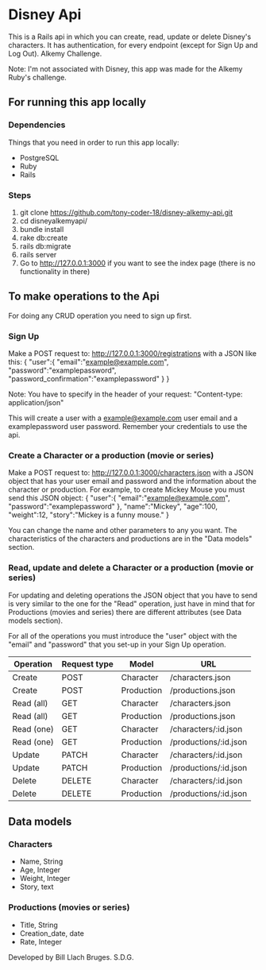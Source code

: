 # Disney Api

This is a Rails api in which you can create, read, update or delete Disney's characters. It has authentication, for every endpoint (except for Sign Up and Log Out). Alkemy Challenge.

Note: I'm not associated with Disney, this app was made for the Alkemy Ruby's challenge.

## For running this app locally

### Dependencies
Things that you need in order to run this app locally:
* PostgreSQL
* Ruby
* Rails

### Steps
1. git clone https://github.com/tony-coder-18/disney-alkemy-api.git
2. cd disneyalkemyapi/
3. bundle install
4. rake db:create
5. rails db:migrate
6. rails server
7. Go to http://127.0.0.1:3000 if you want to see the index page (there is no functionality in there)

## To make operations to the Api
For doing any CRUD operation you need to sign up first.
### Sign Up
Make a POST request to: http://127.0.0.1:3000/registrations with a JSON like this:
{
  "user":{
          "email":"example@example.com",
          "password":"examplepassword",
          "password_confirmation":"examplepassword"
        }
}

Note: You have to specify in the header of your request:
"Content-type: application/json"

This will create a user with a example@example.com user email and a examplepassword user password.
Remember your credentials to use the api.

### Create a Character or a production (movie or series)
Make a POST request to: http://127.0.0.1:3000/characters.json with a JSON object that has your user email and password and the information about the character or production.
For example, to create Mickey Mouse you must send this JSON object:
{
  "user":{
          "email":"example@example.com",
          "password":"examplepassword"
        },
  "name":"Mickey",
  "age":100,
  "weight":12,
  "story":"Mickey is a funny mouse."
}

You can change the name and other parameters to any you want.
The characteristics of the characters and productions are in the "Data models" section.

### Read, update and delete a Character or a production (movie or series)
For updating and deleting operations the JSON object that you have to send is very similar to the one for the "Read" operation, just have in mind that for Productions (movies and series) there are different attributes (see Data models section).

For all of the operations you must introduce the "user" object with the "email" and "password" that you set-up in your Sign Up operation.

| Operation  | Request type | Model      | URL                   |
|------------|--------------|------------|-----------------------|
| Create     | POST         | Character  | /characters.json      |
| Create     | POST         | Production | /productions.json     |
| Read (all) | GET          | Character  | /characters.json      |
| Read (all) | GET          | Production | /productions.json     |
| Read (one) | GET          | Character  | /characters/:id.json  |
| Read (one) | GET          | Production | /productions/:id.json |
| Update     | PATCH        | Character  | /characters/:id.json  |
| Update     | PATCH        | Production | /productions/:id.json |
| Delete     | DELETE       | Character  | /characters/:id.json  |
| Delete     | DELETE       | Production | /productions/:id.json |


## Data models

### Characters
* Name, String
* Age, Integer
* Weight, Integer
* Story, text

### Productions (movies or series)
* Title, String
* Creation_date, date
* Rate, Integer

Developed by Bill Llach Bruges.
S.D.G.
